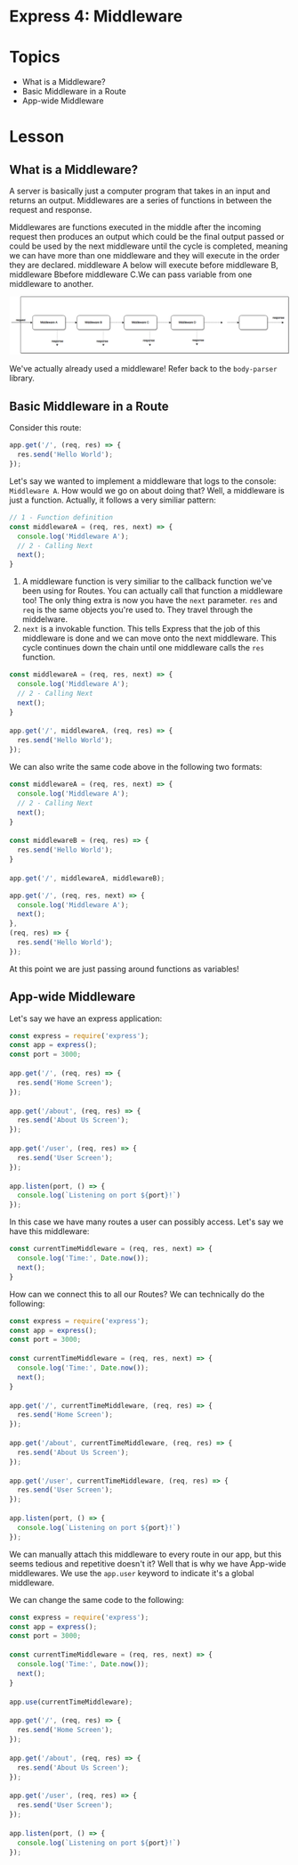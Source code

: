 # Express 4: Middleware

# Topics
- What is a Middleware?
- Basic Middleware in a Route
- App-wide Middleware

# Lesson

## What is a Middleware?

A server is basically just a computer program that takes in an input and returns an output. Middlewares are a series of functions in between the request and response.

Middlewares are functions executed in the middle after the incoming request then produces an output which could be the final output passed or could be used by the next middleware until the cycle is completed, meaning we can have more than one middleware and they will execute in the order they are declared. middleware A below will execute before middleware B, middleware Bbefore middleware C.We can pass variable from one middleware to another.

![Middleware](assets/middleware.png)

We've actually already used a middleware! Refer back to the `body-parser` library. 

## Basic Middleware in a Route

Consider this route:

```javascript
app.get('/', (req, res) => {
  res.send('Hello World');
});
```

Let's say we wanted to implement a middleware that logs to the console: `Middleware A`. How would we go on about doing that? Well, a middleware is just a function. Actually, it follows a very similiar pattern:

```javascript
// 1 - Function definition
const middlewareA = (req, res, next) => {
  console.log('Middleware A');
  // 2 - Calling Next
  next();
}
```

1. A middleware function is very similiar to the callback function we've been using for Routes. You can actually call that function a middleware too! The only thing extra is now you have the `next` parameter. `res` and `req` is the same objects you're used to. They travel through the middelware.
2. `next` is a invokable function. This tells Express that the job of this middleware is done and we can move onto the next middleware. This cycle continues down the chain until one middleware calls the `res` function.

```javascript
const middlewareA = (req, res, next) => {
  console.log('Middleware A');
  // 2 - Calling Next
  next();
}

app.get('/', middlewareA, (req, res) => {
  res.send('Hello World');
});
```

We can also write the same code above in the following two formats:

```javascript
const middlewareA = (req, res, next) => {
  console.log('Middleware A');
  // 2 - Calling Next
  next();
}

const middlewareB = (req, res) => {
  res.send('Hello World');
}

app.get('/', middlewareA, middlewareB);
```

```javascript
app.get('/', (req, res, next) => {
  console.log('Middleware A');
  next();
}, 
(req, res) => {
  res.send('Hello World');
});
```

At this point we are just passing around functions as variables!

## App-wide Middleware

Let's say we have an express application: 

```javascript
const express = require('express');
const app = express();
const port = 3000;

app.get('/', (req, res) => {
  res.send('Home Screen');
});

app.get('/about', (req, res) => {
  res.send('About Us Screen');
});

app.get('/user', (req, res) => {
  res.send('User Screen');
});

app.listen(port, () => {
  console.log(`Listening on port ${port}!`)
});
```

In this case we have many routes a user can possibly access. Let's say we have this middleware: 

```javascript
const currentTimeMiddleware = (req, res, next) => {
  console.log('Time:', Date.now());
  next();
}
```

How can we connect this to all our Routes? We can technically do the following: 

```javascript
const express = require('express');
const app = express();
const port = 3000;

const currentTimeMiddleware = (req, res, next) => {
  console.log('Time:', Date.now());
  next();
}

app.get('/', currentTimeMiddleware, (req, res) => {
  res.send('Home Screen');
});

app.get('/about', currentTimeMiddleware, (req, res) => {
  res.send('About Us Screen');
});

app.get('/user', currentTimeMiddleware, (req, res) => {
  res.send('User Screen');
});

app.listen(port, () => {
  console.log(`Listening on port ${port}!`)
});
```

We can manually attach this middleware to every route in our app, but this seems tedious and repetitive doesn't it? Well that is why we have App-wide middlewares. We use the `app.user` keyword to indicate it's a global middleware. 

We can change the same code to the following:

```javascript
const express = require('express');
const app = express();
const port = 3000;

const currentTimeMiddleware = (req, res, next) => {
  console.log('Time:', Date.now());
  next();
}

app.use(currentTimeMiddleware);

app.get('/', (req, res) => {
  res.send('Home Screen');
});

app.get('/about', (req, res) => {
  res.send('About Us Screen');
});

app.get('/user', (req, res) => {
  res.send('User Screen');
});

app.listen(port, () => {
  console.log(`Listening on port ${port}!`)
});
```